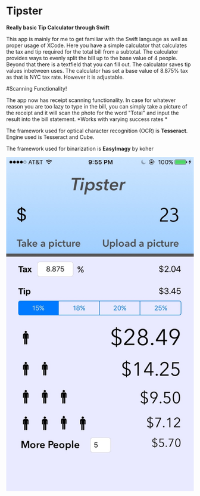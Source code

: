 # Tipster

**Really basic Tip Calculator through Swift**

This app is mainly for me to get familiar with the Swift language as well as proper usage of XCode. Here you have 
a simple calculator that calculates the tax and tip required for the total bill from a subtotal. The calculator provides
ways to evenly split the bill up to the base value of 4 people. Beyond that there is a textfield that you can fill out. The calculator saves tip values inbetween uses. The calculator has set a base value of 8.875% tax as that is NYC tax rate. However it is adjustable. 


#Scanning Functionality!

The app now has receipt scanning functionality. In case for whatever reason you are too lazy to type in the bill, you can simply take a picture of the receipt and it will scan the photo for the word "Total" and input the result into the bill statement. *Works with varying success rates *

The framework used for optical character recognition (OCR) is **Tesseract**. Engine used is Tesseract and Cube.

The framework used for binarization is **EasyImagy** by koher


![Sample Image](https://github.com/jimmyjiji/Tipster/blob/master/Final.jpg)

